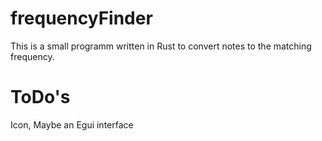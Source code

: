 # frequencyFinder
This is a small programm written in Rust to convert notes to the matching frequency.

# ToDo's
Icon, 
Maybe an Egui interface
